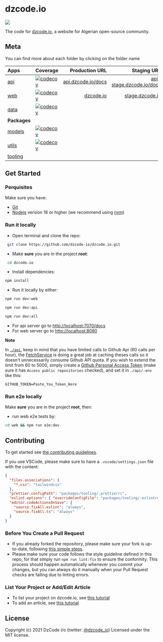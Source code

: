 # dzcode.io

[<img src="http://img.shields.io/badge/Join%20us%20on%20Slack-@dzcode.io-yellow.svg?logo=slack">](https://join.slack.com/t/dzcode/shared_invite/zt-ek9kscb7-m8z_~cBjX79l~uchuABPFQ)

The code for [dzcode.io](https://dzcode.io), a website for Algerian open-source community.

## Meta

You can find more about each folder by clicking on the folder name

| **Apps**                      | **Coverage**                                                                                                                   |                               **Production URL** |                                              **Staging URL** |                                     **Local URL** |
| :---------------------------- | :----------------------------------------------------------------------------------------------------------------------------- | -----------------------------------------------: | -----------------------------------------------------------: | ------------------------------------------------: |
| [api](./api)                  | [![codecov](https://codecov.io/gh/dzcode-io/dzcode.io/graph/badge.svg?flag=api)](https://codecov.io/gh/dzcode-io/dzcode.io)    | [api.dzcode.io/docs](https://api.dzcode.io/docs) | [api-stage.dzcode.io/docs](https://api-stage.dzcode.io/docs) | [localhost:7070/docs](http://localhost:7070/docs) |
| [web](./web)                  | [![codecov](https://codecov.io/gh/dzcode-io/dzcode.io/graph/badge.svg?flag=web)](https://codecov.io/gh/dzcode-io/dzcode.io)    |                   [dzcode.io](https://dzcode.io) |                   [stage.dzcode.io](https://stage.dzcode.io) |           [localhost:8080](http://localhost:8080) |
| [data](./data)                | [![codecov](https://codecov.io/gh/dzcode-io/dzcode.io/graph/badge.svg?flag=data)](https://codecov.io/gh/dzcode-io/dzcode.io)   |                                                  |                                                              |                                                   |
| **Packages**                  |                                                                                                                                |                                                  |                                                              |                                                   |
| [models](./packages/models)   | [![codecov](https://codecov.io/gh/dzcode-io/dzcode.io/graph/badge.svg?flag=models)](https://codecov.io/gh/dzcode-io/dzcode.io) |                                                  |                                                              |                                                   |
| [utils](./packages/utils)     | [![codecov](https://codecov.io/gh/dzcode-io/dzcode.io/graph/badge.svg?flag=utils)](https://codecov.io/gh/dzcode-io/dzcode.io)  |                                                  |                                                              |                                                   |
| [tooling](./packages/tooling) |                                                                                                                                |                                                  |                                                              |                                                   |

## Get Started

### Perquisites

Make sure you have:

- [Git](https://git-scm.com/)
- [Nodejs](https://nodejs.org/) version 18 or higher (we recommend using [nvm](https://github.com/nvm-sh/nvm))

### Run it locally

- Open terminal and clone the repo:

```sh
 git clone https://github.com/dzcode-io/dzcode.io.git
```

- Make **sure** you are in the project **root**:

```sh
 cd dzcode.io
```

- Install dependencies:

```sh
npm install
```

- Run it locally by either:

```sh
npm run dev:web
```

```sh
npm run dev:api
```

```sh
npm run dev:all
```

- For api server go to <http://localhost:7070/docs>
- For web server go to <http://localhost:8080>

**Note**

In [`./api`](./api), keep in mind that you have limited calls to Github Api (60 calls per hour), the [FetchService](./api/src/fetch/service.ts) is doing a great job at caching theses calls so it doesn't unnecessarily consume Github API quota. If you wish to extend the limit from 60 to 5000, simply create a [Github Personal Access Token](https://github.com/settings/tokens) (make sure it has `Access public repositories` checked), and set it in `./api/.env` like this:

```.env
GITHUB_TOKEN=Paste_You_Token_Here
```

### Run e2e locally

Make **sure** you are in the project **root**, then:

- run web e2e tests by:

```sh
cd web && npm run e2e:dev
```

## Contributing

To get started see [the contributing guidelines](https://github.com/dzcode-io/dzcode.io/blob/main/.github/CONTRIBUTING.md).

If you use VSCode, please make sure to have a `.vscode/settings.json` file with the content:

```json
{
  "files.associations": {
    "*.css": "tailwindcss"
  },
  "prettier.configPath": "packages/tooling/.prettierrc",
  "eslint.options": { "overrideConfigFile": "packages/tooling/.eslintrc.json" },
  "editor.codeActionsOnSave": {
    "source.fixAll.eslint": "always",
    "source.fixAll.ts": "always"
  }
}
```

### Before You Create a Pull Request

- If you already forked the repository, please make sure your fork is up-to-date, following [this simple steps](https://www.dzcode.io/Learn/Git_Basics/Syncing_An_Old_Forked_Repository_With_Upstream).
- Please make sure your code follows the style guideline defined in this repo, for that simply run `npm run lint:fix` to ensure the conformity. This process should happen automatically whenever you commit your changes, but you can always do it manually when your Pull Request checks are failing due to linting errors.

### List Your Project or Add/Edit Article

- To list your project on dzcode.io, see [this tutorial](https://dzcode.io/Learn/About_dzcode_io/Add_Your_Project_To_dzcode_io)
- To add an article, see [this tutorial](https://dzcode.io/Learn/About_dzcode_io/Add_Your_Article_To_dzcode_io)

## License

Copyright (c) 2021 DzCode i/o (twitter: [@dzcode_io](https://twitter.com/dzcode_io)) Licensed under the MIT license.
